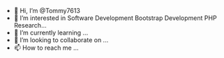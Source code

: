 - 👋 Hi, I’m @Tommy7613
- 👀 I’m interested in Software Development Bootstrap Development PHP Research...
- 🌱 I’m currently learning ...
- 💞️ I’m looking to collaborate on ...
- 📫 How to reach me ...

<!---
Tommy7613/Tommy7613 is a ✨ special ✨ repository because its `README.md` (this file) appears on your GitHub profile.
You can click the Preview link to take a look at your changes.
--->
